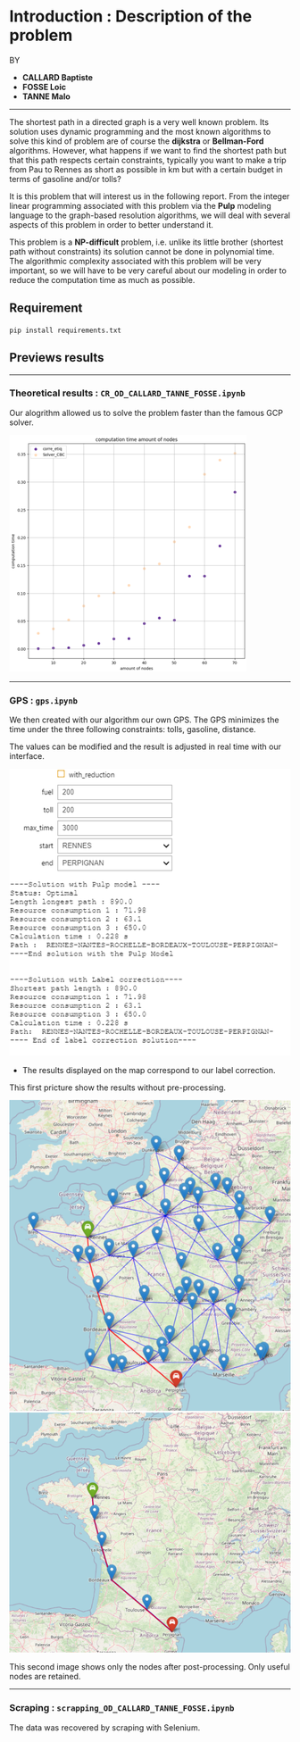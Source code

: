 # Introduction : Description of the problem

BY 

* **CALLARD Baptiste**
* **FOSSE Loic**
* **TANNE Malo**
--- 

The shortest path in a directed graph is a very well known problem. Its solution uses dynamic programming and the most known algorithms to solve this kind of problem are of course the **dijkstra** or **Bellman-Ford** algorithms. However, what happens if we want to find the shortest path but that this path respects certain constraints, typically you want to make a trip from Pau to Rennes as short as possible in km but with a certain budget in terms of gasoline and/or tolls?

It is this problem that will interest us in the following report. From the integer linear programming associated with this problem via the **Pulp** modeling language to the graph-based resolution algorithms, we will deal with several aspects of this problem in order to better understand it.

This problem is a **NP-difficult** problem, i.e. unlike its little brother (shortest path without constraints) its solution cannot be done in polynomial time. The algorithmic complexity associated with this problem will be very important, so we will have to be very careful about our modeling in order to reduce the computation time as much as possible.


## Requirement

`pip install requirements.txt`

## Previews results

---
### Theoretical results : `CR_OD_CALLARD_TANNE_FOSSE.ipynb`
Our alogrithm allowed us to solve the problem faster than the famous GCP solver.

![image](image/time.png)

---
### GPS : `gps.ipynb`

We then created with our algorithm our own GPS. 
The GPS minimizes the time under the three following constraints: tolls, gasoline, distance.

The values can be modified and the result is adjusted in real time with our interface.

![image](image/setting_gps.png)

* The results displayed on the map correspond to our label correction.

This first pricture show the results without pre-processing.

![image](image/solution_gps_without.png)
![image](image/solution_gps_with.png)

This second image shows only the nodes after post-processing. Only useful nodes are retained.

---
### Scraping : `scrapping_OD_CALLARD_TANNE_FOSSE.ipynb`

The data was recovered by scraping with Selenium.
